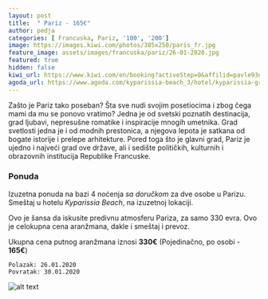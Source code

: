 ```yaml
---
layout: post
title:  " Pariz - 165€"
author: pedja
categories: [ Francuska, Pariz, '100', '200']
image: https://images.kiwi.com/photos/385x250/paris_fr.jpg
feature_image: assets/images/francuska/pariz/26-01-2020.jpg
featured: true
hidden: false
kiwi_url: https://www.kiwi.com/en/booking?activeStep=0&affilid=pavle93odyssey&booking_token=A45LMPjIEzJWtNHbcZSb8gN1elynvB9E88_W2N-0JJVZJ6uRxdqVKW9EeXtv16uc-Oa13OROznKRWESH2Aeu24nknq_a6c4gWEflCjEXdyJgT2eODcrv8PArBzvvp4oeKYz5szm5wy5dD9yew6pdEqdn4Es48y4W7_8BC1zLOAUmgSsBQoJjdwTmsq646eXD_kJjSyUi4IMM8Ks1RPWOgUPoz8x-Xaox2_OfCJM1BeUJfLE3JWhONYhwhv0GWMBPt1sgtMAPdohsMebzeyah5shcRLBkzoySpZFPEJX3A0-7A_lYw-aEg8LXyS-2QNK5Ge8mNQ1q9zc_zXTJ7ow2hz31Eiu1aSauIQMDftzSe2zPP9ssfNq0Zoqp1MNHLEnaU2mLfWxushxg2H6q1yaOL8iMGwA4EWfCewCPlLmIEPkrcjU2q8tNS17gdXJCxg9qqQbCY9Y_XVVgHCLjWcrr8-D4cCGWCUJjoPJwFgpqcZHdrCpW_WfAusSGIs8n3OhUeeMz6J6mQ88c83-GLH6-fpzHHz4ph8KNvEg_CSqj1C1IByD3oAvIcAgO1mDbkhuc41PIhf5JHX6hoHOytL81qyHQX9Ia_L-bmhmr6XyHhhp1gci8mOFl5yv6dWxc514o5&currency=eur&deeplinkId=28372590083&flightsId=003c1cb2476f0000e997d3ac_0-1cb2003c47730000d1518870_0&handBags=0-0&holdBags=0-0&lang=en&passengers=2&price=135&session_identifier=YbBk9Zoa8kzQyPJPaEDvG%2F52XCeFBRqj4QqlBtyutu4%3D&session_token=X%2Bgiw2RU%2Fhin7Q%2FmuoZUS0vRKgZcm5EULJVJ9tatgICaUK7TP1gmG4NSys%2BIuLNCtq9pNKpE8dOJXsDBzP1a7i%2Bm8JDjNbO3cY0QtxTIH9jvHHVqJtMZ6DTkj%2BesbJ%2BtuCey058Hvwx6KGo%2Fny9xYRJ9liWv4GFahRfzh8uA2fvyNW21UDV24ZdQmiFZAkEpwtt%2FwmbtWhnuF1gIOtLpbA4mp1CxlPX4IMM0nsbqD7mxCqMDJnR%2BsSY4Hh2vBcni&token=A45LMPjIEzJWtNHbcZSb8gN1elynvB9E88_W2N-0JJVZJ6uRxdqVKW9EeXtv16uc-Oa13OROznKRWESH2Aeu24nknq_a6c4gWEflCjEXdyJgT2eODcrv8PArBzvvp4oeKYz5szm5wy5dD9yew6pdEqdn4Es48y4W7_8BC1zLOAUmgSsBQoJjdwTmsq646eXD_kJjSyUi4IMM8Ks1RPWOgUPoz8x-Xaox2_OfCJM1BeUJfLE3JWhONYhwhv0GWMBPt1sgtMAPdohsMebzeyah5shcRLBkzoySpZFPEJX3A0-7A_lYw-aEg8LXyS-2QNK5Ge8mNQ1q9zc_zXTJ7ow2hz31Eiu1aSauIQMDftzSe2zPP9ssfNq0Zoqp1MNHLEnaU2mLfWxushxg2H6q1yaOL8iMGwA4EWfCewCPlLmIEPkrcjU2q8tNS17gdXJCxg9qqQbCY9Y_XVVgHCLjWcrr8-D4cCGWCUJjoPJwFgpqcZHdrCpW_WfAusSGIs8n3OhUeeMz6J6mQ88c83-GLH6-fpzHHz4ph8KNvEg_CSqj1C1IByD3oAvIcAgO1mDbkhuc41PIhf5JHX6hoHOytL81qyHQX9Ia_L-bmhmr6XyHhhp1gci8mOFl5yv6dWxc514o5&user_id=04dac0d3-e203-4389-80be-fd8dcfcc2739
agoda_url: https://www.agoda.com/kyparissia-beach_3/hotel/kyparissia-gr.html?checkin=2020-01-26&los=4&adults=2&rooms=1&cid=1833963&searchrequestid=929ebc4e-81a4-4c3f-bf17-007d6aabaf9b&travellerType=-1
---
```

Zašto je Pariz tako poseban? Šta sve nudi svojim posetiocima i zbog čega mami da mu se ponovo vratimo? Jedna je od svetski poznatih destinacija, grad ljubavi, nepresušne romatike i inspiracije mnogih umetnika. Grad svetlosti jedna je i od modnih prestonica, a njegova lepota je satkana od bogate istorije i prelepe arhitekture. Pored toga što je glavni grad, Pariz je ujedno i najveći grad ove države, ali i sedište političkih, kulturnih i obrazovnih institucija Republike Francuske. 
### Ponuda
Izuzetna ponuda na bazi 4 noćenja *sa doručkom* za dve osobe u Parizu. Smeštaj u hotelu *Kyparissia Beach*, na izuzetnoj lokaciji.

Ovo je šansa da iskusite predivnu atmosferu Pariza, za samo 330 evra. Ovo je celokupna cena aranžmana, dakle i smeštaj i prevoz.

Ukupna cena putnog aranžmana iznosi **330€** (Pojedinačno, po osobi - **165€**)

```
Polazak: 26.01.2020
Povratak: 30.01.2020
```

![alt text]( http://pix6.agoda.net/hotelImages/280/2807208/2807208_17091920560056588351.jpg?s=800x600 "Pariz smestaj")

